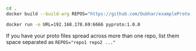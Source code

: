 ```sh
cd .
docker build --build-arg REPOS="https://github.com/Dubhar/exampleProto.git" --tag pyproto:1.0.0 .

docker run -e URL=192.168.178.69:6666 pyproto:1.0.0
```

If you have your proto files spread across more than one repo, list them space separated as `REPOS="repo1 repo2 ..."`

